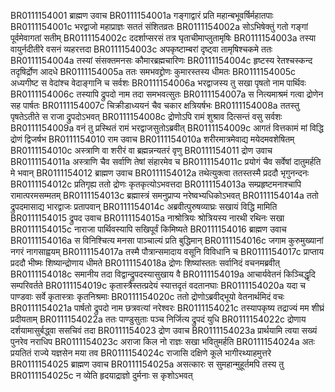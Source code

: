 BR0111154001    ब्राह्मण उवाच
BR0111154001a   गङ्गाद्वारं प्रति महान्बभूवर्षिर्महातपाः
BR0111154001c   भरद्वाजो महाप्राज्ञः सततं संशितव्रतः
BR0111154002a   सोऽभिषेक्तुं गतो गङ्गां पूर्वमेवागतां सतीम्
BR0111154002c   ददर्शाप्सरसं तत्र घृताचीमाप्लुतामृषिः
BR0111154003a   तस्या वायुर्नदीतीरे वसनं व्यहरत्तदा
BR0111154003c   अपकृष्टाम्बरां दृष्ट्वा तामृषिश्चकमे ततः
BR0111154004a   तस्यां संसक्तमनसः कौमारब्रह्मचारिणः
BR0111154004c   हृष्टस्य रेतश्चस्कन्द तदृषिर्द्रोण आदधे
BR0111154005a   ततः समभवद्द्रोणः कुमारस्तस्य धीमतः
BR0111154005c   अध्यगीष्ट स वेदांश्च वेदाङ्गानि च सर्वशः
BR0111154006a   भरद्वाजस्य तु सखा पृषतो नाम पार्थिवः
BR0111154006c   तस्यापि द्रुपदो नाम तदा समभवत्सुतः
BR0111154007a   स नित्यमाश्रमं गत्वा द्रोणेन सह पार्षतः
BR0111154007c   चिक्रीडाध्ययनं चैव चकार क्षत्रियर्षभः
BR0111154008a   ततस्तु पृषतेऽतीते स राजा द्रुपदोऽभवत्
BR0111154008c   द्रोणोऽपि रामं शुश्राव दित्सन्तं वसु सर्वशः
BR0111154009a   वनं तु प्रस्थितं रामं भरद्वाजसुतोऽब्रवीत्
BR0111154009c   आगतं वित्तकामं मां विद्धि द्रोणं द्विजर्षभ
BR0111154010    राम उवाच
BR0111154010a   शरीरमात्रमेवाद्य मयेदमवशेषितम्
BR0111154010c   अस्त्राणि वा शरीरं वा ब्रह्मन्नन्यतरं वृणु
BR0111154011    द्रोण उवाच
BR0111154011a   अस्त्राणि चैव सर्वाणि तेषां संहारमेव च
BR0111154011c   प्रयोगं चैव सर्वेषां दातुमर्हति मे भवान्
BR0111154012    ब्राह्मण उवाच
BR0111154012a   तथेत्युक्त्वा ततस्तस्मै प्रददौ भृगुनन्दनः
BR0111154012c   प्रतिगृह्य ततो द्रोणः कृतकृत्योऽभवत्तदा
BR0111154013a   सम्प्रहृष्टमनाश्चापि रामात्परमसम्मतम्
BR0111154013c   ब्रह्मास्त्रं समनुप्राप्य नरेष्वभ्यधिकोऽभवत्
BR0111154014a   ततो द्रुपदमासाद्य भारद्वाजः प्रतापवान्
BR0111154014c   अब्रवीत्पुरुषव्याघ्रः सखायं विद्धि मामिति
BR0111154015    द्रुपद उवाच
BR0111154015a   नाश्रोत्रियः श्रोत्रियस्य नारथी रथिनः सखा
BR0111154015c   नाराजा पार्थिवस्यापि सखिपूर्वं किमिष्यते
BR0111154016    ब्राह्मण उवाच
BR0111154016a   स विनिश्चित्य मनसा पाञ्चाल्यं प्रति बुद्धिमान्
BR0111154016c   जगाम कुरुमुख्यानां नगरं नागसाह्वयम्
BR0111154017a   तस्मै पौत्रान्समादाय वसूनि विविधानि च
BR0111154017c   प्राप्ताय प्रददौ भीष्मः शिष्यान्द्रोणाय धीमते
BR0111154018a   द्रोणः शिष्यांस्ततः सर्वानिदं वचनमब्रवीत्
BR0111154018c   समानीय तदा विद्वान्द्रुपदस्यासुखाय वै
BR0111154019a   आचार्यवेतनं किञ्चिद्धृदि सम्परिवर्तते
BR0111154019c   कृतास्त्रैस्तत्प्रदेयं स्यात्तदृतं वदतानघाः
BR0111154020a   यदा च पाण्डवाः सर्वे कृतास्त्राः कृतनिश्रमाः
BR0111154020c   ततो द्रोणोऽब्रवीद्भूयो वेतनार्थमिदं वचः
BR0111154021a   पार्षतो द्रुपदो नाम छत्रवत्यां नरेश्वरः
BR0111154021c   तस्यापकृष्य तद्राज्यं मम शीघ्रं प्रदीयताम्
BR0111154022a   ततः पाण्डुसुताः पञ्च निर्जित्य द्रुपदं युधि
BR0111154022c   द्रोणाय दर्शयामासुर्बद्ध्वा ससचिवं तदा
BR0111154023    द्रोण उवाच
BR0111154023a   प्रार्थयामि त्वया सख्यं पुनरेव नराधिप
BR0111154023c   अराजा किल नो राज्ञः सखा भवितुमर्हति
BR0111154024a   अतः प्रयतितं राज्ये यज्ञसेन मया तव
BR0111154024c   राजासि दक्षिणे कूले भागीरथ्याहमुत्तरे
BR0111154025    ब्राह्मण उवाच
BR0111154025a   असत्कारः स सुमहान्मुहूर्तमपि तस्य तु
BR0111154025c   न व्येति हृदयाद्राज्ञो दुर्मनाः स कृशोऽभवत्
